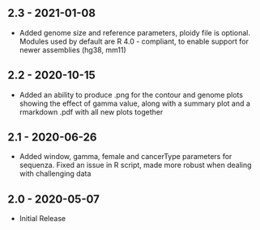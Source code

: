 ## 2.3 - 2021-01-08
 - Added genome size and reference parameters, ploidy file is optional. Modules used by default are R 4.0 - compliant, to enable support for newer assemblies (hg38, mm11)
## 2.2 - 2020-10-15
 - Added an ability to produce .png for the contour and genome plots showing the effect of gamma value, along with a summary plot and a rmarkdown .pdf with all new plots together
## 2.1 - 2020-06-26
 - Added window, gamma, female and cancerType parameters for sequenza. Fixed an issue in R script, made more robust when dealing with challenging data
## 2.0 - 2020-05-07
 - Initial Release
